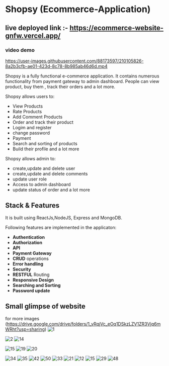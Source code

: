 # Shopsy (Ecommerce-Application)
## live deployed link :- https://ecommerce-website-gnfw.vercel.app/

### video demo
https://user-images.githubusercontent.com/88173597/210105826-8a2b3cfb-ae01-423d-8c78-8b985ab46d6d.mp4

Shopsy is a fully functional e-commerce application. It contains numerous functionality from payment gateway to admin dashboard. People can view product, buy them , track their orders and a lot more.

Shopsy allows users to:
- View Products
- Rate Products
- Add Comment Products
- Order and track their product
- Logim and register
- change password
- Payment
- Search and sorting of products
- Build their profile
and a lot more

Shopsy allows admin to:
- create,update and delete user
- create,update and delete comments
- update user role
- Access to admin dashboard
- update status of order and a lot more

## Stack & Features
  It is built using ReactJs,NodeJS, Express and MongoDB.
 
  Following features are implemented in the applicaton:
- **Authentication**
- **Authorization**
- **API**
- **Payment Gateway**
- **CRUD** operations
- **Error handling**
- **Security**
- **RESTFUL** Routing
- **Responsive Design**
- **Searching and Sorting**
- **Password update**

## Small glimpse of website 
for more images (https://drive.google.com/drive/folders/1_vRqjVc_eOq1DSkzLZV1ZR3Vjq6mWRht?usp=sharing)
![1](https://user-images.githubusercontent.com/88173597/210107661-433abc2d-af17-4fbc-8418-a8290a6a6e36.png)

![2](https://user-images.githubusercontent.com/88173597/210107829-a2f6366f-3444-440f-91fa-e5164590594b.png)
![14](https://user-images.githubusercontent.com/88173597/210107853-dcc6ea1b-3986-40ec-8e82-4f98271ae0dd.png)

![15](https://user-images.githubusercontent.com/88173597/210107861-3be204fd-6b40-4f50-b86b-b41689e704eb.png)
![19](https://user-images.githubusercontent.com/88173597/210107871-f8876d9f-8cf2-4c49-9996-69922cd4b24c.png)
![20](https://user-images.githubusercontent.com/88173597/210107927-a426ffec-eb67-4c3c-9b9f-2910272716c7.png)

![34](https://user-images.githubusercontent.com/88173597/210107942-a87e86f0-b459-414b-9693-74b53cfa1657.png)
![35](https://user-images.githubusercontent.com/88173597/210107948-0b611053-5045-4f6a-ba31-7c66f4f8d468.png)
![42](https://user-images.githubusercontent.com/88173597/210107955-62c0c060-baa2-42a2-90ae-74dfccc7e10f.png)
![50](https://user-images.githubusercontent.com/88173597/210108011-158cb3f8-75b4-41e1-9e46-c379d9b5b394.png)
![33](https://user-images.githubusercontent.com/88173597/210108017-29db2bd1-799a-4807-b78f-7c1d8e3b5566.png)
![21](https://user-images.githubusercontent.com/88173597/210108027-cd8775bb-d183-42ea-8d12-5ca453bc85a1.png)
![12](https://user-images.githubusercontent.com/88173597/210108037-f17059e7-3f90-4f89-978a-3757009b2aee.png)
![15](https://user-images.githubusercontent.com/88173597/210108044-e3fc656e-293a-4290-8d45-598df7f8d12e.png)
![29](https://user-images.githubusercontent.com/88173597/210108059-88ed4da0-b7bd-4c45-a44d-55baad72b623.png)
![48](https://user-images.githubusercontent.com/88173597/210108062-89de5c10-14a8-4b80-805c-56eae0d85af4.png)
